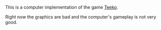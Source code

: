 This is a computer implementation of the game [Teeko](https://en.wikipedia.org/wiki/Teeko).

Right now the graphics are bad and the computer's gameplay is not very good.
